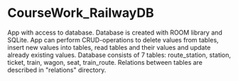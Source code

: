 # CourseWork_RailwayDB
App with access to database. Database is created with ROOM library and SQLite.
App can perform CRUD-operations to delete values from tables, insert new values into tables, read tables and their values and update already existing values.
Database consists of 7 tables: route_station, station, ticket, train, wagon, seat, train_route. Relations between tables are described in "relations" directory.
